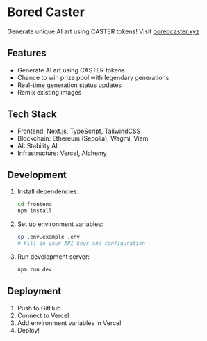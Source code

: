 # Bored Caster

Generate unique AI art using CASTER tokens! Visit [boredcaster.xyz](https://boredcaster.xyz)

## Features

- Generate AI art using CASTER tokens
- Chance to win prize pool with legendary generations
- Real-time generation status updates
- Remix existing images

## Tech Stack

- Frontend: Next.js, TypeScript, TailwindCSS
- Blockchain: Ethereum (Sepolia), Wagmi, Viem
- AI: Stability AI
- Infrastructure: Vercel, Alchemy

## Development

1. Install dependencies:
   ```bash
   cd frontend
   npm install
   ```

2. Set up environment variables:
   ```bash
   cp .env.example .env
   # Fill in your API keys and configuration
   ```

3. Run development server:
   ```bash
   npm run dev
   ```

## Deployment

1. Push to GitHub
2. Connect to Vercel
3. Add environment variables in Vercel
4. Deploy!
